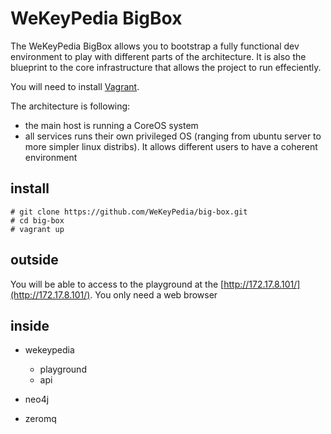 # WeKeyPedia BigBox

The WeKeyPedia BigBox allows you to bootstrap a fully functional dev environment to play with different parts of the architecture. It is also the blueprint to the core infrastructure that allows the project to run effeciently.

You will need to install [Vagrant](htt://vagrantup.com).

The architecture is following:

- the main host is running a CoreOS system
- all services runs their own privileged OS (ranging from ubuntu server to more simpler linux distribs). It allows different users to have a coherent environment

## install

```
# git clone https://github.com/WeKeyPedia/big-box.git
# cd big-box
# vagrant up
```

## outside

You will be able to access to the playground at the [http://172.17.8.101/](http://172.17.8.101/). You only need a web browser

## inside

- wekeypedia
  - playground
  - api

- neo4j
- zeromq